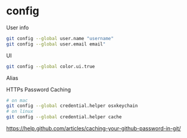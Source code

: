 # config

User info

```zsh
git config --global user.name "username"
git config --global user.email email"
```

UI

```zsh
git config --global color.ui.true
```

Alias

HTTPs Password Caching

```zsh
# on mac
git config --global credential.helper osxkeychain
# on linux
git config --global credential.helper cache
```

https://help.github.com/articles/caching-your-github-password-in-git/